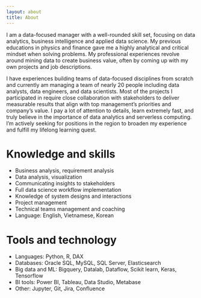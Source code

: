 ```yaml
---
layout: about
title: About
---
```

I am a data-focused manager with a well-rounded skill set, focusing on data analytics, business intelligence and applied data science. My previous educations in physics and finance gave me a highly analytical and critical mindset when solving problems. My professional experiences revolve around mining data to create business value, often by coming up with my own projects and job descriptions.

I have experiences building teams of data-focused disciplines from scratch and currently am managing a team of nearly 20 people including data analysts, data engineers, and data scientists. Most of the projects I participated in require close collaboration with stakeholders to deliver measurable results that align with top management’s priorities and company’s value. I pay a lot of attention to details, learn extremely fast, and truly believe in the importance of data analytics and serverless computing. I’m actively seeking for positions in the region to broaden my experience and fulfill my lifelong learning quest.

# Knowledge and skills
* Business analysis, requirement analysis
* Data analysis, visualization
* Communicating insights to stakeholders
* Full data science workflow implementation
* Knowledge of system designs and interactions
* Project management
* Technical teams management and coaching
* Language: English, Vietnamese, Korean

# Tools and technology
* Languages: Python, R, DAX
* Databases: Oracle SQL, MySQL, SQL Server, Elasticsearch
* Big data and ML: Bigquery, Datalab, Dataflow, Scikit learn, Keras, Tensorflow
* BI tools: Power BI, Tableau, Data Studio, Metabase
* Other: Jupyter, Git, Jira, Confluence
